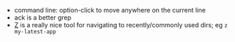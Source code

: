 * command line: option-click to move anywhere on the current line
* ack is a better grep
* [Z](https://github.com/rupa/z) is a really nice tool for navigating to recently/commonly used dirs; eg `z my-latest-app`
